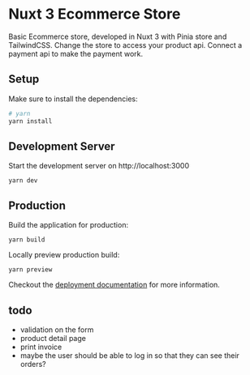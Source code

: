# Nuxt 3 Ecommerce Store
Basic Ecommerce store, developed in Nuxt 3 with Pinia store and TailwindCSS.
Change the store to access your product api.
Connect a payment api to make the payment work.

## Setup

Make sure to install the dependencies:

```bash
# yarn
yarn install

```

## Development Server

Start the development server on http://localhost:3000

```
yarn dev
```

## Production

Build the application for production:

```
yarn build
```

Locally preview production build:

```
yarn preview
```

Checkout the [deployment documentation](https://v3.nuxtjs.org/guide/deploy/presets) for more information.

## todo
- validation on the form
- product detail page
- print invoice
- maybe the user should be able to log in so that they can see their orders?
